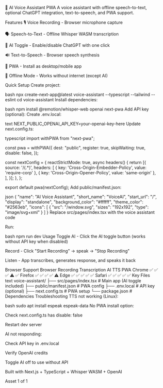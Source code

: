 🎤 AI Voice Assistant PWA
A voice assistant with offline speech-to-text, optional ChatGPT integration, text-to-speech, and PWA support.

Features
🎙️ Voice Recording - Browser microphone capture

🗣️ Speech-to-Text - Offline Whisper WASM transcription

🤖 AI Toggle - Enable/disable ChatGPT with one click

🔊 Text-to-Speech - Browser speech synthesis

📱 PWA - Install as desktop/mobile app

🔄 Offline Mode - Works without internet (except AI)

Quick Setup
Create project:

bash
npx create-next-app@latest voice-assistant --typescript --tailwind --eslint
cd voice-assistant
Install dependencies:

bash
npm install @remotion/whisper-web openai next-pwa
Add API key (optional):
Create .env.local:

text
NEXT_PUBLIC_OPENAI_API_KEY=your-openai-key-here
Update next.config.ts:

typescript
import withPWA from "next-pwa";

const pwa = withPWA({
  dest: "public",
  register: true,
  skipWaiting: true,
  disable: false,
});

const nextConfig = {
  reactStrictMode: true,
  async headers() {
    return [{
      source: '/(.*)',
      headers: [
        { key: 'Cross-Origin-Embedder-Policy', value: 'require-corp' },
        { key: 'Cross-Origin-Opener-Policy', value: 'same-origin' },
      ],
    }];
  },
};

export default pwa(nextConfig);
Add public/manifest.json:

json
{
  "name": "AI Voice Assistant",
  "short_name": "VoiceAI",
  "start_url": "/",
  "display": "standalone",
  "background_color": "#ffffff",
  "theme_color": "#2563eb",
  "icons": [
    { "src": "/window.svg", "sizes": "192x192", "type": "image/svg+xml" }
  ]
}
Replace src/pages/index.tsx with the voice assistant code

Run:

bash
npm run dev
Usage
Toggle AI - Click the AI toggle button (works without API key when disabled)

Record - Click "Start Recording" → speak → "Stop Recording"

Listen - App transcribes, generates response, and speaks it back

Browser Support
Browser	Recording	Transcription	AI	TTS	PWA
Chrome	✅	✅	✅	⚠️	✅
Firefox	✅	✅	✅	✅	⚠️
Edge	✅	✅	✅	✅	✅
Safari	✅	✅	✅	✅	✅
Key Files
text
voice-assistant/
├── src/pages/index.tsx     # Main app (AI toggle included)
├── public/manifest.json    # PWA config
├── .env.local             # API key (optional)
├── next.config.ts         # PWA setup
└── package.json           # Dependencies
Troubleshooting
TTS not working (Linux):

bash
sudo apt install espeak espeak-data
No PWA install option:

Check next.config.ts has disable: false

Restart dev server

AI not responding:

Check API key in .env.local

Verify OpenAI credits

Toggle AI off to use without API

Built with Next.js + TypeScript + Whisper WASM + OpenAI

Asset 1 of 1
